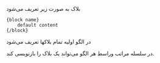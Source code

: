 بلاک به صورت زیر تعریف می‌شود

	{block name}
		default content
	{/block}
	
در الگو اولیه تمام بلاکها تعریف می‌شود

در سلسله مراتب وراسط هر الگو می‌تواند یک بلاک را بازنویسی کند.
